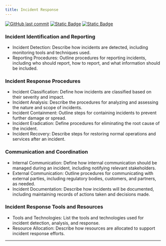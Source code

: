 ```yaml
---
title: Incident Response
---
```

[![GitHub last commit][commitbadge]][commits]
[![Static Badge](https://img.shields.io/badge/Revision_History-gray?logo=searxng&logoColor=ffffff)][commits]
[![Static Badge](https://img.shields.io/badge/Approved-darkgreen?logo=ticktick&logoColor=ffffff)][commits]

<!--bodytext-->
### Incident Identification and Reporting

* Incident Detection: Describe how incidents are detected, including monitoring tools and techniques used.
* Reporting Procedures: Outline procedures for reporting incidents, including who should report, how to report, and what information should be included.
  
### Incident Response Procedures

* Incident Classification: Define how incidents are classified based on their severity and impact.
* Incident Analysis: Describe the procedures for analyzing and assessing the nature and scope of incidents.
* Incident Containment: Outline steps for containing incidents to prevent further damage or spread.
* Incident Eradication: Define procedures for eliminating the root cause of the incident.
* Incident Recovery: Describe steps for restoring normal operations and services after an incident.
  
### Communication and Coordination

* Internal Communication: Define how internal communication should be managed during an incident, including notifying relevant stakeholders.
* External Communication: Outline procedures for communicating with external parties, including regulatory bodies, customers, and partners, as needed.
* Incident Documentation: Describe how incidents will be documented, including maintaining records of actions taken and decisions made.
  
### Incident Response Tools and Resources

* Tools and Technologies: List the tools and technologies used for incident detection, analysis, and response.
* Resource Allocation: Describe how resources are allocated to support incident response efforts.

*** 

<!--ref links -->
[commitbadge]: https://img.shields.io/github/last-commit/jluufigma/grc-docs?path=gov%2Fir.md&logo=figma&logoColor=white&label=last%20updated&color=darkgreen
[commits]: https://github.com/jluufigma/grc-docs/commits/main/gov/ir.md